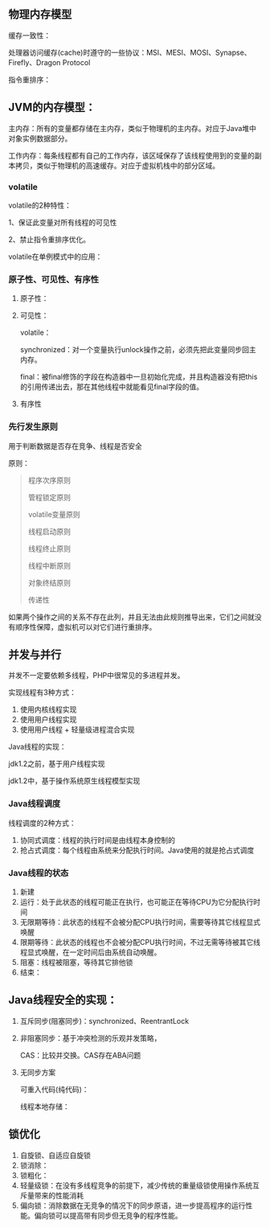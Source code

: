 ## 物理内存模型

缓存一致性：

处理器访问缓存(cache)时遵守的一些协议：MSI、MESI、MOSI、Synapse、Firefly、Dragon Protocol

指令重排序：


## JVM的内存模型：

主内存：所有的变量都存储在主内存，类似于物理机的主内存。对应于Java堆中对象实例数据部分。

工作内存：每条线程都有自己的工作内存，该区域保存了该线程使用到的变量的副本拷贝，类似于物理机的高速缓存。对应于虚拟机栈中的部分区域。


### volatile

volatile的2种特性：

1、保证此变量对所有线程的可见性

2、禁止指令重排序优化。

volatile在单例模式中的应用：


### 原子性、可见性、有序性

1. 原子性：

2. 可见性：

	volatile：
	
	synchronized：对一个变量执行unlock操作之前，必须先把此变量同步回主内存。
	
	final：被final修饰的字段在构造器中一旦初始化完成，并且构造器没有把this的引用传递出去，那在其他线程中就能看见final字段的值。

3. 有序性

### 先行发生原则

用于判断数据是否存在竞争、线程是否安全

原则：

> 程序次序原则
> 
> 管程锁定原则
> 
> volatile变量原则
> 
> 线程启动原则
> 
> 线程终止原则
> 
> 线程中断原则
> 
> 对象终结原则
> 
> 传递性

如果两个操作之间的关系不存在此列，并且无法由此规则推导出来，它们之间就没有顺序性保障，虚拟机可以对它们进行重排序。

## 并发与并行

并发不一定要依赖多线程，PHP中很常见的多进程并发。

实现线程有3种方式：

1. 使用内核线程实现
2. 使用用户线程实现
3. 使用用户线程 + 轻量级进程混合实现

Java线程的实现：

jdk1.2之前，基于用户线程实现

jdk1.2中，基于操作系统原生线程模型实现

### Java线程调度

线程调度的2种方式：

1. 协同式调度：线程的执行时间是由线程本身控制的
2. 抢占式调度：每个线程由系统来分配执行时间。Java使用的就是抢占式调度

### Java线程的状态

1. 新建
2. 运行：处于此状态的线程可能正在执行，也可能正在等待CPU为它分配执行时间
3. 无限期等待：此状态的线程不会被分配CPU执行时间，需要等待其它线程显式唤醒
4. 限期等待：此状态的线程也不会被分配CPU执行时间，不过无需等待被其它线程显式唤醒，在一定时间后由系统自动唤醒。
5. 阻塞：线程被阻塞，等待其它排他锁
6. 结束：

## Java线程安全的实现：

1. 互斥同步(阻塞同步)：synchronized、ReentrantLock
2. 非阻塞同步：基于冲突检测的乐观并发策略，
	
	CAS：比较并交换。CAS存在ABA问题
	
	
3. 无同步方案

	可重入代码(纯代码)：
	
	线程本地存储：
	
## 锁优化

1. 自旋锁、自适应自旋锁
2. 锁消除：
3. 锁粗化：
4. 轻量级锁：在没有多线程竞争的前提下，减少传统的重量级锁使用操作系统互斥量带来的性能消耗
5. 偏向锁：消除数据在无竞争的情况下的同步原语，进一步提高程序的运行性能。偏向锁可以提高带有同步但无竞争的程序性能。









